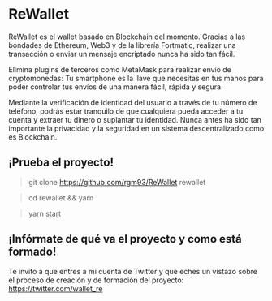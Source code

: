 # ReWallet
ReWallet es el wallet basado en Blockchain del momento. Gracias a las bondades de Ethereum, Web3 y de la librería Fortmatic, realizar una transacción o enviar un mensaje encriptado nunca ha sido tan fácil.

Elimina plugins de terceros como MetaMask para realizar envío de cryptomonedas: Tu smartphone es la llave que necesitas en tus manos para poder controlar tus envíos de una manera fácil, rápida y segura.

Mediante la verificación de identidad del usuario a través de tu número de teléfono, podrás estar tranquilo de que cualquiera pueda acceder a tu cuenta y extraer tu dinero o suplantar tu identidad. Nunca antes ha sido tan importante la privacidad y la seguridad en un sistema descentralizado como es Blockchain.

## ¡Prueba el proyecto!
> git clone https://github.com/rgm93/ReWallet rewallet

> cd rewallet && yarn 

> yarn start

## ¡Infórmate de qué va el proyecto y como está formado!

Te invito a que entres a mi cuenta de Twitter y que eches un vistazo sobre el proceso de creación y de formación del proyecto: 
https://twitter.com/wallet_re
